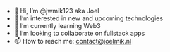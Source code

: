 - 👋 Hi, I’m @jwmik123 aka Joel
- 👀 I’m interested in new and upcoming technologies
- 🌱 I’m currently learning Web3
- 💞️ I’m looking to collaborate on fullstack apps
- 📫 How to reach me: contact@joelmik.nl

<!---
jwmik123/jwmik123 is a ✨ special ✨ repository because its `README.md` (this file) appears on your GitHub profile.
You can click the Preview link to take a look at your changes.
--->
